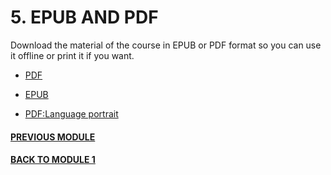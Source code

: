 # 5. EPUB AND PDF

Download the material of the course in EPUB or PDF format so you can use it offline or print it if you want. 

- [PDF](http://cosmozonas.github.io/05-M.MATERIAL/Language.pdf)

- [EPUB](http://cosmozonas.github.io/05-M.MATERIAL/Language_of_birds/dist/milibro.epub)

- [PDF:Language portrait](http://cosmozonas.github.io/05-M.MATERIAL/language_portrait.pdf)

#### [PREVIOUS MODULE](/04-M.NON_VERBAL_LANGUAGE/)
#### [BACK TO MODULE 1](/01-M.LINGUISTIC_PROFILES/)
